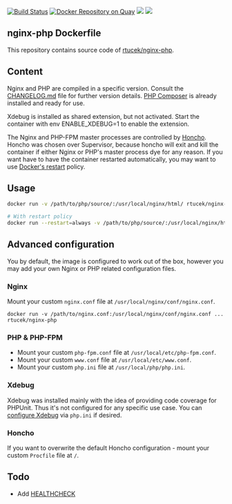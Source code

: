 [![Build Status](https://travis-ci.org/rtucek/nginx-php.svg?branch=master)](https://travis-ci.org/rtucek/nginx-php) [![Docker Repository on Quay](https://quay.io/repository/rtucek/nginx-php/status "Docker Repository on Quay")](https://quay.io/repository/rtucek/nginx-php) [![](https://images.microbadger.com/badges/image/rtucek/nginx-php.svg)](https://microbadger.com/images/rtucek/nginx-php "Get your own image badge on microbadger.com") [![](https://images.microbadger.com/badges/version/rtucek/nginx-php.svg)](https://microbadger.com/images/rtucek/nginx-php "Get your own version badge on microbadger.com")

## nginx-php Dockerfile

This repository contains source code of
[rtucek/nginx-php](https://hub.docker.com/r/rtucek/nginx-php).

## Content

Nginx and PHP are compiled in a specific version. Consult the
[CHANGELOG.md](https://github.com/rtucek/nginx-php/blob/master/CHANGELOG.md)
file for further version details. [PHP Composer](https://getcomposer.org/) is
already installed and ready for use.

Xdebug is installed as shared extension, but not activated. Start the container
with env ENABLE_XDEBUG=1 to enable the extension.

The Nginx and PHP-FPM master processes are controlled by
[Honcho](https://github.com/nickstenning/honcho). Honcho was chosen over
Supervisor, because honcho will exit and kill the container if either Nginx or
PHP's master process dye for any reason. If you want have to have the container
restarted automatically, you may want to use
[Docker's restart](https://docs.docker.com/engine/reference/run/#restart-policies---restart)
policy.

## Usage

```bash
docker run -v /path/to/php/source/:/usr/local/nginx/html/ rtucek/nginx-php

# With restart policy
docker run --restart=always -v /path/to/php/source/:/usr/local/nginx/html/ rtucek/nginx-php
```

## Advanced configuration

You by default, the image is configured to work out of the box, however you may
add your own Nginx or PHP related configuration files.

### Nginx

Mount your custom `nginx.conf` file at `/usr/local/nginx/conf/nginx.conf`.

`docker run -v /path/to/nginx.conf:/usr/local/nginx/conf/nginx.conf ... rtucek/nginx-php`

### PHP & PHP-FPM

* Mount your custom `php-fpm.conf` file at `/usr/local/etc/php-fpm.conf`.
* Mount your custom `www.conf` file at `/usr/local/etc/www.conf`.
* Mount your custom `php.ini` file at `/usr/local/php/php.ini`.

### Xdebug

Xdebug was installed mainly with the idea of providing code coverage for
PHPUnit. Thus it's not configured for any specific use case. You can
[configure Xdebug](https://xdebug.org/docs/all) via `php.ini` if desired.

### Honcho

If you want to overwrite the default Honcho configuration - mount your custom
`Procfile` file at `/`.

## Todo

- Add [HEALTHCHECK](https://docs.docker.com/engine/reference/builder/#/healthcheck)
